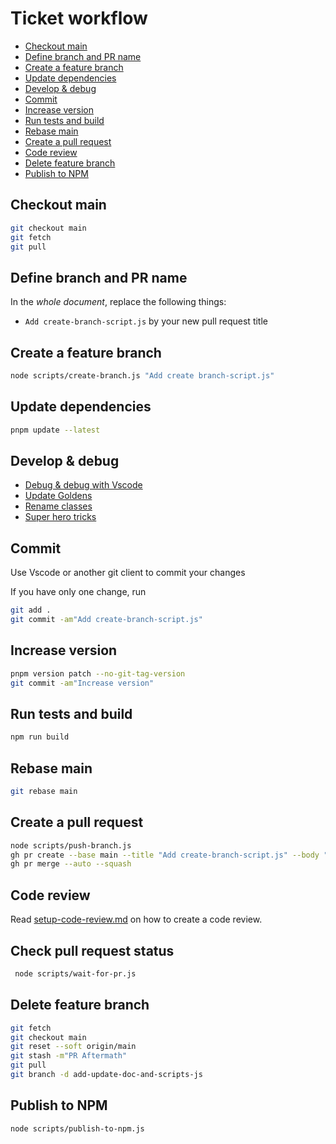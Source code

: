 <!--
@license
Copyright (c) 2025 Rljson

Use of this source code is governed by terms that can be
found in the LICENSE file in the root of this package.
-->

# Ticket workflow

- [Checkout main](#checkout-main)
- [Define branch and PR name](#define-branch-and-pr-name)
- [Create a feature branch](#create-a-feature-branch)
- [Update dependencies](#update-dependencies)
- [Develop \& debug](#develop--debug)
- [Commit](#commit)
- [Increase version](#increase-version)
- [Run tests and build](#run-tests-and-build)
- [Rebase main](#rebase-main)
- [Create a pull request](#create-a-pull-request)
- [Code review](#code-review)
- [Delete feature branch](#delete-feature-branch)
- [Publish to NPM](#publish-to-npm)

## Checkout main

```bash
git checkout main
git fetch
git pull
```

## Define branch and PR name

In the _whole document_, replace the following things:

- `Add create-branch-script.js` by your new pull request title

## Create a feature branch

```bash
node scripts/create-branch.js "Add create branch-script.js"
```

## Update dependencies

```bash
pnpm update --latest
```

## Develop & debug

- [Debug & debug with Vscode](./debug-with-vscode.md)
- [Update Goldens](./update-goldens.md)
- [Rename classes](./rename-classes.md)
- [Super hero tricks](./super-hero.md)

## Commit

Use Vscode or another git client to commit your changes

If you have only one change, run

```bash
git add .
git commit -am"Add create-branch-script.js"
```

## Increase version

```bash
pnpm version patch --no-git-tag-version
git commit -am"Increase version"
```

## Run tests and build

```bash
npm run build
```

## Rebase main

```bash
git rebase main
```

## Create a pull request

```bash
node scripts/push-branch.js
gh pr create --base main --title "Add create-branch-script.js" --body " "
gh pr merge --auto --squash
```

## Code review

Read [setup-code-review.md](./code-review.md) on how to create a
code review.

## Check pull request status

```bash
 node scripts/wait-for-pr.js
```

## Delete feature branch

```bash
git fetch
git checkout main
git reset --soft origin/main
git stash -m"PR Aftermath"
git pull
git branch -d add-update-doc-and-scripts-js
```

## Publish to NPM

```bash
node scripts/publish-to-npm.js
```
